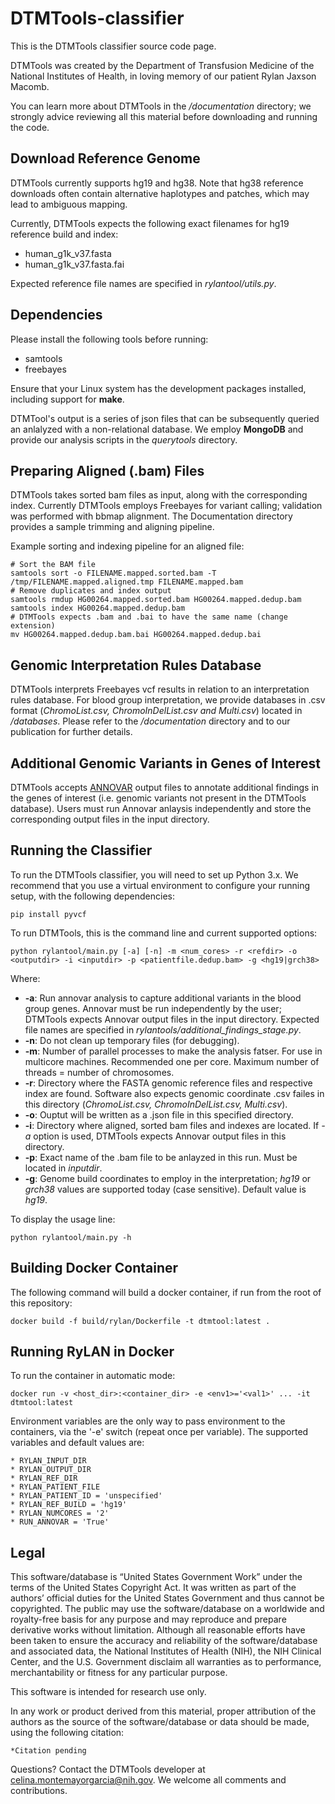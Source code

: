# DTMTools-classifier
This is the DTMTools classifier source code page. 

DTMTools was created by the Department of Transfusion Medicine of the National Institutes of Health, in loving memory of our patient Rylan Jaxson Macomb.

You can learn more about DTMTools in the _/documentation_ directory; we strongly advice reviewing all this material before downloading and running the code.

## Download Reference Genome

DTMTools currently supports hg19 and hg38. Note that hg38 reference downloads often contain alternative haplotypes and patches, which may lead to ambiguous mapping. 

Currently, DTMTools expects the following exact filenames for hg19 reference build and index:

* human\_g1k\_v37.fasta
* human\_g1k\_v37.fasta.fai

Expected reference file names are specified in _rylantool/utils.py_.

## Dependencies
Please install the following tools before running:

* samtools
* freebayes

Ensure that your Linux system has the development packages installed, including support for **make**.

DTMTool's output is a series of json files that can be subsequently queried an anlalyzed with a non-relational database. We employ **MongoDB** and provide our analysis scripts in the _querytools_ directory.

## Preparing Aligned (.bam) Files

DTMTools takes sorted bam files as input, along with the corresponding index. Currently DTMTools employs Freebayes for variant calling; validation was performed with bbmap alignment. The Documentation directory provides a sample trimming and aligning pipeline. 

Example sorting and indexing pipeline for an aligned file:	

	# Sort the BAM file
	samtools sort -o FILENAME.mapped.sorted.bam -T /tmp/FILENAME.mapped.aligned.tmp FILENAME.mapped.bam
	# Remove duplicates and index output
	samtools rmdup HG00264.mapped.sorted.bam HG00264.mapped.dedup.bam
	samtools index HG00264.mapped.dedup.bam 
	# DTMTools expects .bam and .bai to have the same name (change extension)
	mv HG00264.mapped.dedup.bam.bai HG00264.mapped.dedup.bai
	
## Genomic Interpretation Rules Database

DTMTools interprets Freebayes vcf results in relation to an interpretation rules database. For blood group interpretation, we provide databases in .csv format (_ChromoList.csv, ChromoInDelList.csv and Multi.csv_) located in _/databases_. Please refer to the _/documentation_ directory and to our publication for further details.

## Additional Genomic Variants in Genes of Interest
[Annovar webpage]: http://annovar.openbioinformatics.org/en/latest/
DTMTools accepts [ANNOVAR][Annovar webpage] output files to annotate additional findings in the genes of interest (i.e. genomic variants not present in the DTMTools database). Users must run Annovar anlaysis independently and store the corresponding output files in the input directory.

## Running the Classifier

To run the DTMTools classifier, you will need to set up Python 3.x. We recommend that you use a virtual environment to configure your running setup, with the following dependencies:

	pip install pyvcf
	
To run DTMTools, this is the command line and current supported options:

	python rylantool/main.py [-a] [-n] -m <num_cores> -r <refdir> -o <outputdir> -i <inputdir> -p <patientfile.dedup.bam> -g <hg19|grch38>
		
Where:

- **-a**: Run annovar analysis to capture additional variants in the blood group genes. Annovar must be run independently by the user; DTMTools expects Annovar output files in the input directory. Expected file names are specified in _rylantools/additional\_findings\_stage.py_.
- **-n**: Do not clean up temporary files (for debugging).
- **-m**: Number of parallel processes to make the analysis fatser. For use in multicore machines. Recommended one per core. Maximum number of threads = number of chromosomes.
- **-r**: Directory where the FASTA genomic reference files and respective index are found. Software also expects genomic coordinate .csv failes in this directory (_ChromoList.csv, ChromoInDelList.csv, Multi.csv_).
- **-o**: Ouptut will be written as a .json file in this specified directory.
- **-i**: Directory where aligned, sorted bam files and indexes are located. If _-a_ option is used, DTMTools expects Annovar output files in this directory.
- **-p**: Exact name of the .bam file to be anlayzed in this run. Must be located in _inputdir_.
- **-g**: Genome build coordinates to employ in the interpretation;  *hg19* or *grch38* values are supported today (case sensitive). Default value is _hg19_.

To display the usage line:

```
python rylantool/main.py -h
```

## Building Docker Container

The following command will build a docker container, if run from the root of this repository:

```
docker build -f build/rylan/Dockerfile -t dtmtool:latest .
```

## Running RyLAN in Docker
To run the container in automatic mode:
```
docker run -v <host_dir>:<container_dir> -e <env1>='<val1>' ... -it dtmtool:latest
```

Environment variables are the only way to pass environment to the containers, via the '-e' switch (repeat once per variable).
The supported variables and default values are:

```
* RYLAN_INPUT_DIR
* RYLAN_OUTPUT_DIR
* RYLAN_REF_DIR
* RYLAN_PATIENT_FILE
* RYLAN_PATIENT_ID = 'unspecified'
* RYLAN_REF_BUILD = 'hg19'
* RYLAN_NUMCORES = '2'
* RUN_ANNOVAR = 'True'
```
## Legal

This software/database is “United States Government Work” under the terms of the United States Copyright Act. It was written as part of the authors’ official duties for the United States Government and thus cannot be copyrighted. The public may use the software/database on a worldwide and royalty-free basis for any purpose and may reproduce and prepare derivative works without limitation. Although all reasonable efforts have been taken to ensure the accuracy and reliability of the software/database and associated data, the National Institutes of Health (NIH), the NIH Clinical Center, and the U.S. Government disclaim all warranties as to performance, merchantability or fitness for any particular purpose.

This software is intended for research use only.

In any work or product derived from this material, proper attribution of the authors as the source of the software/database or data should be made, using the following citation:

```
*Citation pending
```


Questions? Contact the DTMTools developer at <celina.montemayorgarcia@nih.gov>. 
We welcome all comments and contributions.


